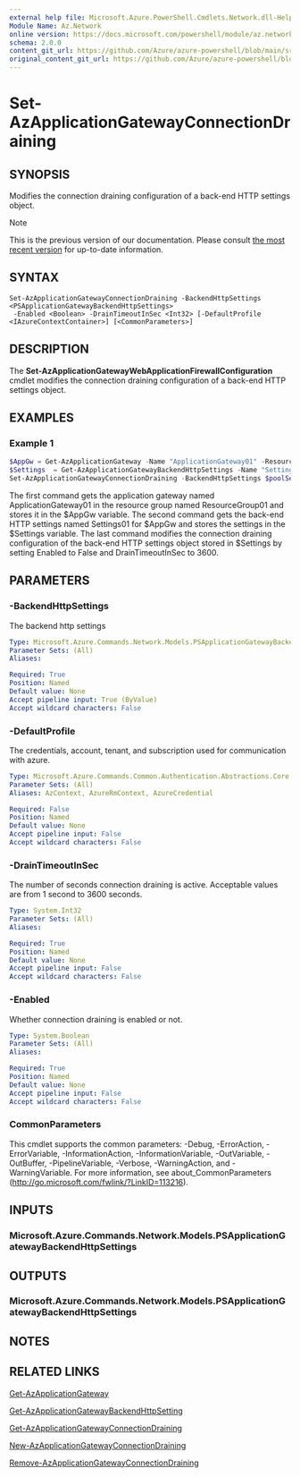 ```yaml
---
external help file: Microsoft.Azure.PowerShell.Cmdlets.Network.dll-Help.xml
Module Name: Az.Network
online version: https://docs.microsoft.com/powershell/module/az.network/set-azapplicationgatewayconnectiondraining
schema: 2.0.0
content_git_url: https://github.com/Azure/azure-powershell/blob/main/src/Network/Network/help/Set-AzApplicationGatewayConnectionDraining.md
original_content_git_url: https://github.com/Azure/azure-powershell/blob/main/src/Network/Network/help/Set-AzApplicationGatewayConnectionDraining.md
---
```


# Set-AzApplicationGatewayConnectionDraining

## SYNOPSIS
Modifies the connection draining configuration of a back-end HTTP settings object.

> [!NOTE]
>This is the previous version of our documentation. Please consult [the most recent version](/powershell/module/az.network/set-azapplicationgatewayconnectiondraining) for up-to-date information.

## SYNTAX

```
Set-AzApplicationGatewayConnectionDraining -BackendHttpSettings <PSApplicationGatewayBackendHttpSettings>
 -Enabled <Boolean> -DrainTimeoutInSec <Int32> [-DefaultProfile <IAzureContextContainer>] [<CommonParameters>]
```

## DESCRIPTION
The **Set-AzApplicationGatewayWebApplicationFirewallConfiguration** cmdlet modifies the connection draining configuration of a back-end HTTP settings object.

## EXAMPLES

### Example 1
```powershell
$AppGw = Get-AzApplicationGateway -Name "ApplicationGateway01" -ResourceGroupName "ResourceGroup01"
$Settings  = Get-AzApplicationGatewayBackendHttpSettings -Name "Settings01" -ApplicationGateway $AppGw
Set-AzApplicationGatewayConnectionDraining -BackendHttpSettings $poolSetting02 -Enabled $False -DrainTimeoutInSec 3600
```

The first command gets the application gateway named ApplicationGateway01 in the resource group named ResourceGroup01 and stores it in the $AppGw variable.
The second command gets the back-end HTTP settings named Settings01 for $AppGw and stores the settings in the $Settings variable.
The last command modifies the connection draining configuration of the back-end HTTP settings object stored in $Settings by setting Enabled to False and DrainTimeoutInSec to 3600.

## PARAMETERS

### -BackendHttpSettings
The backend http settings

```yaml
Type: Microsoft.Azure.Commands.Network.Models.PSApplicationGatewayBackendHttpSettings
Parameter Sets: (All)
Aliases:

Required: True
Position: Named
Default value: None
Accept pipeline input: True (ByValue)
Accept wildcard characters: False
```

### -DefaultProfile
The credentials, account, tenant, and subscription used for communication with azure.

```yaml
Type: Microsoft.Azure.Commands.Common.Authentication.Abstractions.Core.IAzureContextContainer
Parameter Sets: (All)
Aliases: AzContext, AzureRmContext, AzureCredential

Required: False
Position: Named
Default value: None
Accept pipeline input: False
Accept wildcard characters: False
```

### -DrainTimeoutInSec
The number of seconds connection draining is active.
Acceptable values are from 1 second to 3600 seconds.

```yaml
Type: System.Int32
Parameter Sets: (All)
Aliases:

Required: True
Position: Named
Default value: None
Accept pipeline input: False
Accept wildcard characters: False
```

### -Enabled
Whether connection draining is enabled or not.

```yaml
Type: System.Boolean
Parameter Sets: (All)
Aliases:

Required: True
Position: Named
Default value: None
Accept pipeline input: False
Accept wildcard characters: False
```

### CommonParameters
This cmdlet supports the common parameters: -Debug, -ErrorAction, -ErrorVariable, -InformationAction, -InformationVariable, -OutVariable, -OutBuffer, -PipelineVariable, -Verbose, -WarningAction, and -WarningVariable. For more information, see about_CommonParameters (http://go.microsoft.com/fwlink/?LinkID=113216).

## INPUTS

### Microsoft.Azure.Commands.Network.Models.PSApplicationGatewayBackendHttpSettings

## OUTPUTS

### Microsoft.Azure.Commands.Network.Models.PSApplicationGatewayBackendHttpSettings

## NOTES

## RELATED LINKS

[Get-AzApplicationGateway](./Get-AzApplicationGateway.md)

[Get-AzApplicationGatewayBackendHttpSetting](./Get-AzApplicationGatewayBackendHttpSetting.md)

[Get-AzApplicationGatewayConnectionDraining](./Get-AzApplicationGatewayConnectionDraining.md)

[New-AzApplicationGatewayConnectionDraining](./New-AzApplicationGatewayConnectionDraining.md)

[Remove-AzApplicationGatewayConnectionDraining](./Remove-AzApplicationGatewayConnectionDraining.md)

